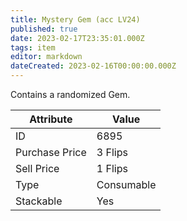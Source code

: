 ```yaml
---
title: Mystery Gem (acc LV24)
published: true
date: 2023-02-17T23:35:01.000Z
tags: item
editor: markdown
dateCreated: 2023-02-16T00:00:00.000Z
---
```


Contains a randomized Gem.

|Attribute|Value|
|-|-|
|ID|6895|
|Purchase Price|3 Flips|
|Sell Price|1 Flips|
|Type|Consumable|
|Stackable|Yes|

